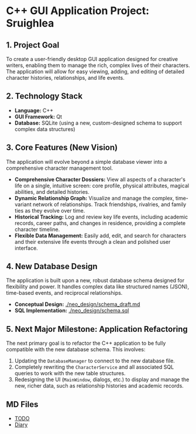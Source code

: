 # C++ GUI Application Project: Sruighlea

## 1. Project Goal
To create a user-friendly desktop GUI application designed for creative writers, enabling them to manage the rich, complex lives of their characters. The application will allow for easy viewing, adding, and editing of detailed character histories, relationships, and life events.

## 2. Technology Stack
- **Language:** C++
- **GUI Framework:** Qt
- **Database:** SQLite (using a new, custom-designed schema to support complex data structures)

## 3. Core Features (New Vision)
The application will evolve beyond a simple database viewer into a comprehensive character management tool.
- **Comprehensive Character Dossiers:** View all aspects of a character's life on a single, intuitive screen: core profile, physical attributes, magical abilities, and detailed histories.
- **Dynamic Relationship Graph:** Visualize and manage the complex, time-variant network of relationships. Track friendships, rivalries, and family ties as they evolve over time.
- **Historical Tracking:** Log and review key life events, including academic records, career paths, and changes in residence, providing a complete character timeline.
- **Flexible Data Management:** Easily add, edit, and search for characters and their extensive life events through a clean and polished user interface.

## 4. New Database Design
The application is built upon a new, robust database schema designed for flexibility and power. It handles complex data like structured names (JSON), time-based events, and reciprocal relationships.
- **Conceptual Design:** [./neo_design/schema_draft.md](./neo_design/schema_draft.md)
- **SQL Implementation:** [./neo_design/schema.sql](./neo_design/schema.sql)

## 5. Next Major Milestone: Application Refactoring
The next primary goal is to refactor the C++ application to be fully compatible with the new database schema. This involves:
1.  Updating the `DatabaseManager` to connect to the new database file.
2.  Completely rewriting the `CharacterService` and all associated SQL queries to work with the new table structures.
3.  Redesigning the UI (`MainWindow`, dialogs, etc.) to display and manage the new, richer data, such as relationship histories and academic records.

## MD Files
- [TODO](./TASKS.md)
- [Diary](./DevLog.md)
